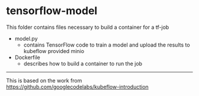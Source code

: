 # tensorflow-model

This folder contains files necessary to build a container for a tf-job

- model.py
  - contains TensorFlow code to train a model and upload the results to kubeflow provided minio
- Dockerfile
  - describes how to build a container to run the job

---
This is based on the work from https://github.com/googlecodelabs/kubeflow-introduction
